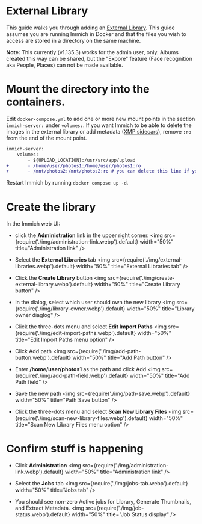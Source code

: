 # External Library

This guide walks you through adding an [External Library](/docs/features/libraries).
This guide assumes you are running Immich in Docker and that the files you wish to access are stored
in a directory on the same machine.

**Note:** This currently (v1.135.3) works for the admin user, only. Albums created this way can be shared, but the "Expore" feature (Face recognition aka People, Places) can not be made available. 

# Mount the directory into the containers.

Edit `docker-compose.yml` to add one or more new mount points in the section `immich-server:` under `volumes:`.
If you want Immich to be able to delete the images in the external library or add metadata ([XMP sidecars](/docs/features/xmp-sidecars)), remove `:ro` from the end of the mount point.

```diff
immich-server:
    volumes:
        - ${UPLOAD_LOCATION}:/usr/src/app/upload
+       - /home/user/photos1:/home/user/photos1:ro
+       - /mnt/photos2:/mnt/photos2:ro # you can delete this line if you only have one mount point, or you can add more lines if you have more than two
```

Restart Immich by running `docker compose up -d`.

# Create the library

In the Immich web UI:

- click the **Administration** link in the upper right corner.
  <img src={require('./img/administration-link.webp').default} width="50%" title="Administration link" />

- Select the **External Libraries** tab
  <img src={require('./img/external-libraries.webp').default} width="50%" title="External Libraries tab" />

- Click the **Create Library** button
  <img src={require('./img/create-external-library.webp').default} width="50%" title="Create Library button" />

- In the dialog, select which user should own the new library
  <img src={require('./img/library-owner.webp').default} width="50%" title="Library owner diaglog" />

- Click the three-dots menu and select **Edit Import Paths**
  <img src={require('./img/edit-import-paths.webp').default} width="50%" title="Edit Import Paths menu option" />

- Click Add path
  <img src={require('./img/add-path-button.webp').default} width="50%" title="Add Path button" />

- Enter **/home/user/photos1** as the path and click Add
  <img src={require('./img/add-path-field.webp').default} width="50%" title="Add Path field" />

- Save the new path
  <img src={require('./img/path-save.webp').default} width="50%" title="Path Save button" />

- Click the three-dots menu and select **Scan New Library Files**
  <img src={require('./img/scan-new-library-files.webp').default} width="50%" title="Scan New Library Files menu option" />

# Confirm stuff is happening

- Click **Administration**
  <img src={require('./img/administration-link.webp').default} width="50%" title="Administration link" />

- Select the **Jobs** tab
  <img src={require('./img/jobs-tab.webp').default} width="50%" title="Jobs tab" />

- You should see non-zero Active jobs for
  Library, Generate Thumbnails, and Extract Metadata.
  <img src={require('./img/job-status.webp').default} width="50%" title="Job Status display" />
